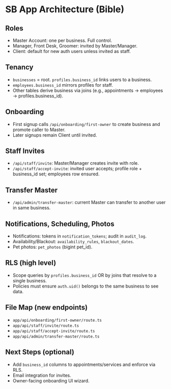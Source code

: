 # SB App Architecture (Bible)

## Roles
- Master Account: one per business. Full control.
- Manager, Front Desk, Groomer: invited by Master/Manager.
- Client: default for new auth users unless invited as staff.

## Tenancy
- `businesses` = root. `profiles.business_id` links users to a business.
- `employees.business_id` mirrors profiles for staff.
- Other tables derive business via joins (e.g., appointments -> employees -> profiles.business_id).

## Onboarding
- First signup calls `/api/onboarding/first-owner` to create business and promote caller to Master.
- Later signups remain Client until invited.

## Staff Invites
- `/api/staff/invite`: Master/Manager creates invite with role.
- `/api/staff/accept-invite`: invited user accepts; profile role + business_id set; employees row ensured.

## Transfer Master
- `/api/admin/transfer-master`: current Master can transfer to another user in same business.

## Notifications, Scheduling, Photos
- Notifications: tokens in `notification_tokens`; audit in `audit_log`.
- Availability/Blackout: `availability_rules`, `blackout_dates`.
- Pet photos: `pet_photos` (bigint pet_id).

## RLS (high level)
- Scope queries by `profiles.business_id` OR by joins that resolve to a single business.
- Policies must ensure `auth.uid()` belongs to the same business to see data.

## File Map (new endpoints)
- `app/api/onboarding/first-owner/route.ts`
- `app/api/staff/invite/route.ts`
- `app/api/staff/accept-invite/route.ts`
- `app/api/admin/transfer-master/route.ts`

## Next Steps (optional)
- Add `business_id` columns to appointments/services and enforce via RLS.
- Email integration for invites.
- Owner-facing onboarding UI wizard.
